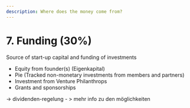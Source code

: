 ```yaml
---
description: Where does the money come from?
---
```


# 7. Funding \(30%\)

Source of start-up capital and funding of investments 

* Equity from founder\(s\) \(Eigenkapital\)
* Pie \(Tracked non-monetary investments from members and partners\)
* Investment from Venture Philanthrops
* Grants and sponsorships

-&gt; dividenden-regelung - &gt; mehr info zu den möglichkeiten


